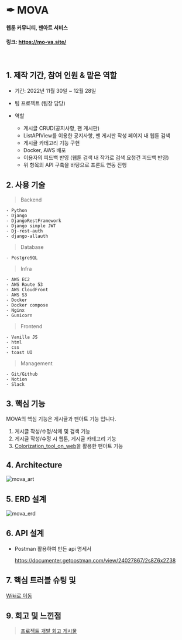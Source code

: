 # ✒ MOVA

#### 웹툰 커뮤니티, 팬아트 서비스
#### 링크: https://mo-va.site/


<br/>

## 1. 제작 기간, 참여 인원 & 맡은 역할

- 기간: 2022년 11월 30일 ~ 12월 28일
- 팀 프로젝트 (팀장 담당)

- 역할

  - 게시글 CRUD(공지사항, 팬 게시판)
  - ListAPIView를 이용한 공지사항, 팬 게시판 작성 페이지 내 웹툰 검색
  - 게시글 카테고리 기능 구현
  - Docker, AWS 배포
  - 이용자의 피드백 반영 (웹툰 검색 내 작가로 검색 요청건 피드백 반영)
  - 위 항목의 API 구축을 바탕으로 프론트 연동 진행

  
## 2. 사용 기술
  
  > Backend
  
    - Python
    - Django
    - DjangoRestFramework
    - Django simple JWT
    - Dj-rest-auth
    - django-allauth
     
    
  > Database
      
    
  
    - PostgreSQL
        
    
  > Infra
  
    - AWS EC2
    - AWS Route 53
    - AWS CloudFront
    - AWS S3
    - Docker
    - Docker compose
    - Nginx
    - Gunicorn
      
    
  > Frontend
    
    - Vanilla JS
    - html
    - css
    - toast UI
        
    
  > Management
  
    - Git/Github
    - Notion
    - Slack
    
  
    
 ## 3. 핵심 기능
 
MOVA의 핵심 기능은 게시글과 팬아트 기능 입니다.
  
1. 게시글 작성/수정/삭제 및 검색 기능
2. 게시글 작성/수정 시 웹툰, 게시글 카테고리 기능
3. [Colorization_tool_on_web](https://github.com/yangco-le/Colorization_Tool_on_Web)을 활용한 팬아트 기능


## 4. Architecture

![mova_art](https://user-images.githubusercontent.com/113073174/210240826-dd23a2bf-212c-4128-9bfa-062a1600c7e5.png)



## 5. ERD 설계


   ![mova_erd](https://user-images.githubusercontent.com/113073174/210240686-8703f3df-64b8-4de7-94d9-28b57e5c18a8.jpg)



## 6. API 설계

  - Postman 활용하여 만든 api 명세서

    https://documenter.getpostman.com/view/24027867/2s8Z6x2Z38
    
  
## 7. 핵심 트러블 슈팅 및 

[Wiki로 이동](https://github.com/marinred/MOVA_BACKEND/wiki/%ED%8A%B8%EB%9F%AC%EB%B8%94-%EC%8A%88%ED%8C%85-%EB%B0%8F-%ED%94%BC%EB%93%9C%EB%B0%B1)

 
 
 ## 9. 회고 및 느낀점
 
> [프로젝트 개발 회고 게시물](https://velog.io/@marinred/%EB%82%B4%EC%9D%BC%EB%B0%B0%EC%9B%80%EC%BA%A0%ED%94%84-%EC%B5%9C%EC%A2%85%ED%94%84%EB%A1%9C%EC%A0%9D%ED%8A%B8-%EC%A4%91%EA%B0%84%EB%B0%9C%ED%91%9C-K.P.T)
